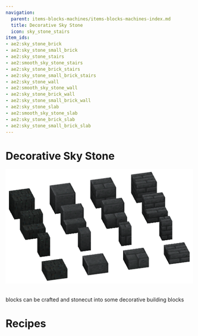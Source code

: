 ```yaml
---
navigation:
  parent: items-blocks-machines/items-blocks-machines-index.md
  title: Decorative Sky Stone
  icon: sky_stone_stairs
item_ids:
- ae2:sky_stone_brick
- ae2:sky_stone_small_brick
- ae2:sky_stone_stairs
- ae2:smooth_sky_stone_stairs
- ae2:sky_stone_brick_stairs
- ae2:sky_stone_small_brick_stairs
- ae2:sky_stone_wall
- ae2:smooth_sky_stone_wall
- ae2:sky_stone_brick_wall
- ae2:sky_stone_small_brick_wall
- ae2:sky_stone_slab
- ae2:smooth_sky_stone_slab
- ae2:sky_stone_brick_slab
- ae2:sky_stone_small_brick_slab
---
```

# Decorative Sky Stone

![Decorative skystone blocks](../assets/assemblies/decorative_sky_stone.png) <BlockImage id="sky_stone_chest" scale="4" />   <BlockImage id="smooth_sky_stone_chest" scale="4" />

<ItemLink id="sky_stone_block" /> blocks can be crafted and stonecut into some decorative building blocks

# Recipes

<RecipeFor id="sky_stone_chest" />   <RecipeFor id="smooth_sky_stone_chest" />

<RecipeFor id="sky_stone_brick" />   <RecipeFor id="sky_stone_small_brick" />

<RecipeFor id="sky_stone_stairs" />   <RecipeFor id="smooth_sky_stone_stairs" />

<RecipeFor id="sky_stone_brick_stairs" />   <RecipeFor id="sky_stone_small_brick_stairs" />

<RecipeFor id="sky_stone_wall" />   <RecipeFor id="smooth_sky_stone_wall" /> 

<RecipeFor id="sky_stone_brick_wall" />   <RecipeFor id="sky_stone_small_brick_wall" />

<RecipeFor id="sky_stone_slab" />   <RecipeFor id="smooth_sky_stone_slab" />

<RecipeFor id="sky_stone_brick_slab" />   <RecipeFor id="sky_stone_small_brick_slab" />